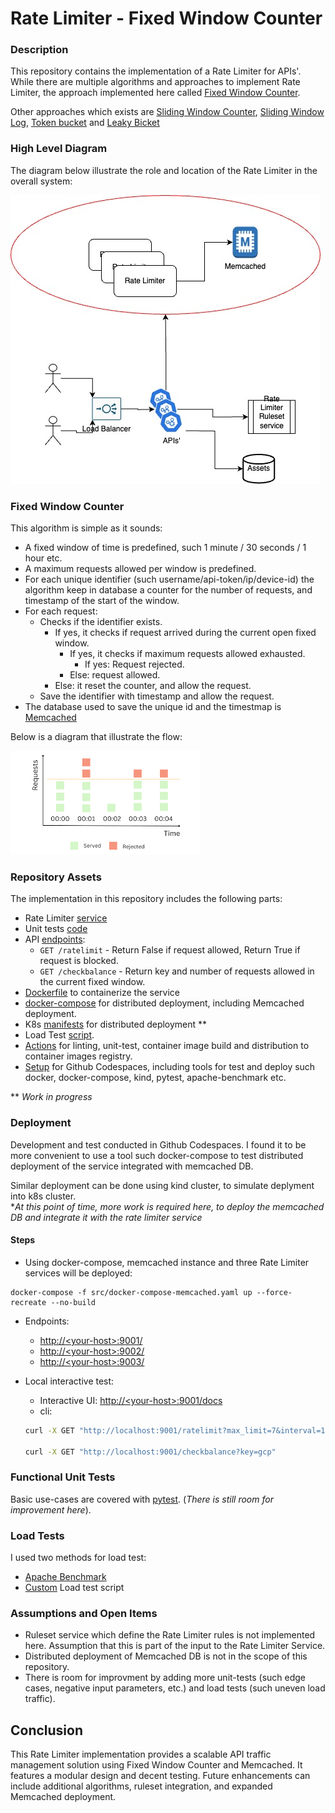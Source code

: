 # Rate Limiter - Fixed Window Counter

### Description
This repository contains the implementation of a Rate Limiter for APIs'.  
While there are multiple algorithms and approaches to implement Rate Limiter, the approach implemented here called [Fixed Window Counter](https://blog.bytebytego.com/i/124962528/fixed-window-counter).  

Other approaches which exists are [Sliding Window Counter](https://blog.bytebytego.com/i/124962528/sliding-window-counter), [Sliding Window Log](https://blog.bytebytego.com/i/124962528/sliding-window-log), [Token bucket](https://blog.bytebytego.com/i/124962528/token-bucket) and [Leaky Bicket](https://blog.bytebytego.com/i/124962528/leaky-bucket)

### High Level Diagram
The diagram below illustrate the role and location of the Rate Limiter in the overall system:

![Rate Limiter](diagrams/RateLimiter01.jpg)

### Fixed Window Counter
This algorithm is simple as it sounds:
- A fixed window of time is predefined, such 1 minute / 30 seconds / 1 hour etc.
- A maximum requests allowed per window is predefined.
- For each unique identifier (such username/api-token/ip/device-id) the algorithm keep in database a counter for the number of requests, and timestamp of the start of the window.
- For each request:
    - Checks if the identifier exists.
        - If yes, it checks if request arrived during the current open fixed window. 
            - If yes, it checks if maximum requests allowed exhausted.
                - If yes: Request rejected.
            - Else: request allowed.
        - Else: it reset the counter, and allow the request.
    - Save the identifier with timestamp and allow the request.
- The database used to save the unique id and the timestmap is [Memcached](https://memcached.org/)

Below is a diagram that illustrate the flow:

![Fixed Window Counter](diagrams/FixedWindowCounter.png)

### Repository Assets
The implementation in this repository includes the following parts:
- Rate Limiter [service](src/ratelimit_memcached.py)
- Unit tests [code](src/test/test_ratelimit_memcached.py)
- API [endpoints](src/main.py): 
    - `GET /ratelimit`  - Return False if request allowed, Return True if request is blocked.
    - `GET /checkbalance` - Return key and number of requests allowed in the current fixed window.
- [Dockerfile](src/Dockerfile-memcached) to containerize the service
- [docker-compose](src/docker-compose-memcached.yaml) for distributed deployment, including Memcached deployment.
- K8s [manifests](k8s) for distributed deployment **
- Load Test [script](loadtest/loadtest.py).
- [Actions](.github/workflows) for linting, unit-test, container image build and distribution to container images registry.
- [Setup](.devcontainer) for Github Codespaces, including tools for test and deploy such docker, docker-compose, kind, pytest, apache-benchmark etc. 

\** *Work in progress*

### Deployment
Development and test conducted in Github Codespaces. 
I found it to be more convenient to use a tool such docker-compose to test distributed deployment of the service integrated with memcached DB.  

Similar deployment can be done using kind cluster, to simulate deplyment into k8s cluster.  
\**At this point of time, more work is required here, to deploy the memcached DB and integrate it with the rate limiter service*

#### Steps
- Using docker-compose, memcached instance and three Rate Limiter services will be deployed:
```
docker-compose -f src/docker-compose-memcached.yaml up --force-recreate --no-build
```
- Endpoints: 
    - [http://\<your-host\>:9001/](http://127.0.0.1:9001/)
    - [http://\<your-host\>:9002/](http://127.0.0.1:9002/)
    - [http://\<your-host\>:9003/](http://127.0.0.1:9003/)

- Local interactive test:
    - Interactive UI: [http://\<your-host\>:9001/docs](http://127.0.0.1:9001/docs)
    - cli:
    ```bash
    curl -X GET "http://localhost:9001/ratelimit?max_limit=7&interval=100&key=gcp"

    curl -X GET "http://localhost:9001/checkbalance?key=gcp"
    ```

### Functional Unit Tests
Basic use-cases are covered with [pytest](src/test/test_ratelimit_memcached.py). (*There is still room for improvement here*). 

### Load Tests
I used two methods for load test:
- [Apache Benchmark](https://httpd.apache.org/docs/current/programs/ab.html)
- [Custom](loadtest/README.md) Load test script

### Assumptions and Open Items
- Ruleset service which define the Rate Limiter rules is not implemented here. Assumption that this is part of the input to the Rate Limiter Service.
- Distributed deployment of Memcached DB is not in the scope of this repository.
- There is room for improvment by adding more unit-tests (such edge cases, negative input parameters, etc.) and load tests (such uneven load traffic).

## Conclusion
This Rate Limiter implementation provides a scalable API traffic management solution using Fixed Window Counter and Memcached. It features a modular design and decent testing. Future enhancements can include additional algorithms, ruleset integration, and expanded Memcached deployment.
